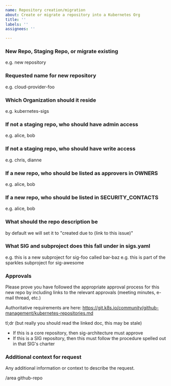 ```yaml
---
name: Repository creation/migration
about: Create or migrate a repository into a Kubernetes Org
title: ''
labels: ''
assignees: ''

---
```


### New Repo, Staging Repo, or migrate existing
e.g. new repository

### Requested name for new repository
e.g. cloud-provider-foo

### Which Organization should it reside
e.g. kubernetes-sigs

### If not a staging repo, who should have admin access
e.g. alice, bob

### If not a staging repo, who should have write access
e.g. chris, dianne

### If a new repo, who should be listed as approvers in OWNERS
e.g. alice, bob

### If a new repo, who should be listed in SECURITY_CONTACTS
e.g. alice, bob

### What should the repo description be
by default we will set it to "created due to (link to this issue)"

### What SIG and subproject does this fall under in sigs.yaml
e.g. this is a new subproject for sig-foo called bar-baz
e.g. this is part of the sparkles subproject for sig-awesome

### Approvals
Please prove you have followed the appropriate approval process for this new
repo by including links to the relevant approvals (meeting minutes, e-mail
thread, etc.)

Authoritative requirements are here: https://git.k8s.io/community/github-management/kubernetes-repositories.md

tl;dr (but really you should read the linked doc, this may be stale)
- If this is a core repository, then sig-architecture must approve
- If this is a SIG repository, then this must follow the procedure spelled out
  in that SIG's charter

### Additional context for request
Any additional information or context to describe the request.

<!-- DO NOT EDIT BELOW THIS LINE -->
/area github-repo

